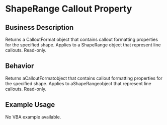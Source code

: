 # ShapeRange Callout Property

## Business Description
Returns a CalloutFormat object that contains callout formatting properties for the specified shape. Applies to a ShapeRange object that represent line callouts. Read-only.

## Behavior
Returns aCalloutFormatobject that contains callout formatting properties for the specified shape. Applies to aShapeRangeobject that represent line callouts. Read-only.

## Example Usage
No VBA example available.